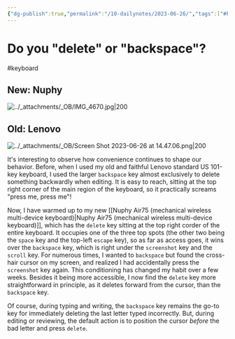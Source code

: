 ```yaml
---
{"dg-publish":true,"permalink":"/10-dailynotes/2023-06-26/","tags":["#keyboard"],"noteIcon":"2"}
---
```


# Do you "delete" or "backspace"?
#keyboard

## New: Nuphy

![../_attachments/_OB/IMG_4670.jpg|200](/img/user/_attachments/_OB/IMG_4670.jpg)

## Old: Lenovo
![../_attachments/_OB/Screen Shot 2023-06-26 at 14.47.06.png|200](/img/user/_attachments/_OB/Screen%20Shot%202023-06-26%20at%2014.47.06.png)

It's interesting to observe how convenience continues to shape our behavior. Before, when I used my old and faithful Lenovo standard US 101-key keyboard, I used the larger `backspace` key almost exclusively to delete something backwardly when editing. It is easy to reach, sitting at the top right corner of the main region of the keyboard, so it practically screams "press me, press me"!

Now, I have warmed up to my new [[Nuphy Air75 (mechanical wireless multi-device keyboard)\|Nuphy Air75 (mechanical wireless multi-device keyboard)]], which has the `delete` key sitting at the top right corder of the entire keyboard. It occupies one of the three top spots (the other two being the `space` key and the top-left `escape` key), so as far as access goes, it wins over the `backspace` key, which is right under the `screenshot` key and the `scroll` key. For numerous times, I wanted to `backspace` but found the cross-hair cursor on my screen, and realized I had accidentally press the `screenshot` key again. This conditioning has changed my habit over a few weeks. Besides it being more accessible, I now find the `delete` key more straightforward in principle, as it deletes forward from the cursor, than the `backspace` key.

Of course, during typing and writing, the `backspace` key remains the go-to key for immediately deleting the last letter typed incorrectly. But, during editing or reviewing, the default action is to position the cursor *before* the bad letter and press `delete`.

